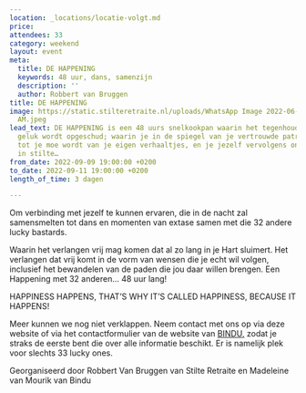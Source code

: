 ```yaml
---
location: _locations/locatie-volgt.md
price: 
attendees: 33
category: weekend
layout: event
meta:
  title: DE HAPPENING
  keywords: 48 uur, dans, samenzijn
  description: ''
  author: Robbert van Bruggen
title: DE HAPPENING
image: https://static.stilteretraite.nl/uploads/WhatsApp Image 2022-06-18 at 12.25.46
  AM.jpeg
lead_text: DE HAPPENING is een 48 uurs snelkookpan waarin het tegenhouden van jouw
  geluk wordt opgeschud; waarin je in de spiegel van je vertrouwde patronen kijkt,
  tot je moe wordt van je eigen verhaaltjes, en je jezelf vervolgens onderdompelt
  in stilte…
from_date: 2022-09-09 19:00:00 +0200
to_date: 2022-09-11 19:00:00 +0200
length_of_time: 3 dagen

---
```

Om verbinding met jezelf te kunnen ervaren, die in de nacht zal samensmelten tot dans en momenten van extase samen met die 32 andere lucky bastards.

Waarin het verlangen vrij mag komen dat al zo lang in je Hart sluimert. Het verlangen dat vrij komt in de vorm van wensen die je echt wil volgen, inclusief het bewandelen van de paden die jou daar willen brengen. Een Happening met 32 anderen… 48 uur lang!

HAPPINESS HAPPENS, THAT’S WHY IT’S CALLED HAPPINESS, BECAUSE IT HAPPENS!

Meer kunnen we nog niet verklappen. Neem contact met ons op via deze website of via het contactformulier van de website van [BINDU](https://bindu.nl/contact/ "contact bindu")[,](https://bindu.nl/contact/, "https://bindu.nl/contact/,") zodat je straks de eerste bent die over alle informatie beschikt. Er is namelijk plek voor slechts 33 lucky ones.

Georganiseerd door Robbert Van Bruggen van Stilte Retraite en Madeleine van Mourik van Bindu